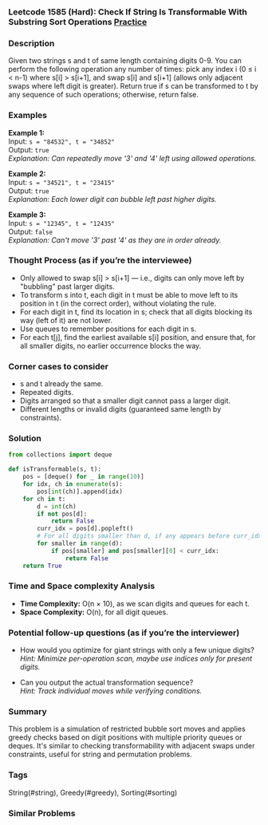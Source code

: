 ### Leetcode 1585 (Hard): Check If String Is Transformable With Substring Sort Operations [Practice](https://leetcode.com/problems/check-if-string-is-transformable-with-substring-sort-operations)

### Description  
Given two strings s and t of same length containing digits 0-9. You can perform the following operation any number of times: pick any index i (0 ≤ i < n-1) where s[i] > s[i+1], and swap s[i] and s[i+1] (allows only adjacent swaps where left digit is greater). Return true if s can be transformed to t by any sequence of such operations; otherwise, return false.

### Examples  
**Example 1:**  
Input: `s = "84532", t = "34852"`  
Output: `true`  
*Explanation: Can repeatedly move '3' and '4' left using allowed operations.*

**Example 2:**  
Input: `s = "34521", t = "23415"`  
Output: `true`  
*Explanation: Each lower digit can bubble left past higher digits.*

**Example 3:**  
Input: `s = "12345", t = "12435"`  
Output: `false`  
*Explanation: Can't move '3' past '4' as they are in order already.*

### Thought Process (as if you’re the interviewee)  
- Only allowed to swap s[i] > s[i+1] — i.e., digits can only move left by "bubbling" past larger digits.
- To transform s into t, each digit in t must be able to move left to its position in t (in the correct order), without violating the rule.
- For each digit in t, find its location in s; check that all digits blocking its way (left of it) are not lower.
- Use queues to remember positions for each digit in s.
- For each t[j], find the earliest available s[i] position, and ensure that, for all smaller digits, no earlier occurrence blocks the way.

### Corner cases to consider  
- s and t already the same.
- Repeated digits.
- Digits arranged so that a smaller digit cannot pass a larger digit.
- Different lengths or invalid digits (guaranteed same length by constraints).

### Solution

```python
from collections import deque

def isTransformable(s, t):
    pos = [deque() for _ in range(10)]
    for idx, ch in enumerate(s):
        pos[int(ch)].append(idx)
    for ch in t:
        d = int(ch)
        if not pos[d]:
            return False
        curr_idx = pos[d].popleft()
        # For all digits smaller than d, if any appears before curr_idx, cannot swap d to front
        for smaller in range(d):
            if pos[smaller] and pos[smaller][0] < curr_idx:
                return False
    return True
```

### Time and Space complexity Analysis  
- **Time Complexity:** O(n × 10), as we scan digits and queues for each t.
- **Space Complexity:** O(n), for all digit queues.

### Potential follow-up questions (as if you’re the interviewer)  
- How would you optimize for giant strings with only a few unique digits?  
  *Hint: Minimize per-operation scan, maybe use indices only for present digits.*

- Can you output the actual transformation sequence?  
  *Hint: Track individual moves while verifying conditions.*

### Summary
This problem is a simulation of restricted bubble sort moves and applies greedy checks based on digit positions with multiple priority queues or deques. It's similar to checking transformability with adjacent swaps under constraints, useful for string and permutation problems.

### Tags
String(#string), Greedy(#greedy), Sorting(#sorting)

### Similar Problems
